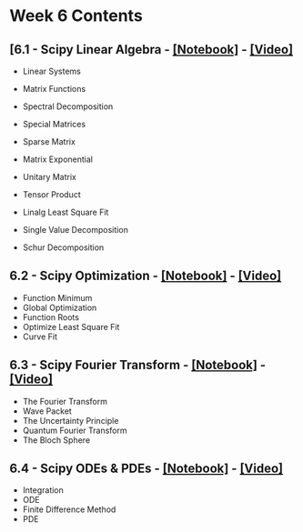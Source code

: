 # Week 6 Contents

## [6.1 - Scipy Linear Algebra - [[Notebook]](Week6_Notebooks/PyQM_6.1_Scipy_Linear_Algebra.ipynb) - [[Video]](https://youtu.be/EQWi8rliCqY)


- Linear Systems
- Matrix Functions
- Spectral Decomposition
- Special Matrices

- Sparse Matrix
- Matrix Exponential

- Unitary Matrix
- Tensor Product

- Linalg Least Square Fit

- Single Value Decomposition
- Schur Decomposition

## 6.2 - Scipy Optimization - [[Notebook]](Week6_Notebooks/PyQM_6.2_Scipy_Optimization.ipynb) - [[Video]](https://youtu.be/p2ohSsd1KTg) 

- Function Minimum
- Global Optimization
- Function Roots
- Optimize Least Square Fit
- Curve Fit

## 6.3 - Scipy Fourier Transform - [[Notebook]](Week6_Notebooks/PyQM_6.3_Scipy_Fourier_Transform.ipynb) - [[Video]](https://youtu.be/c5uvMbymfvQ)  

- The Fourier Transform
- Wave Packet
- The Uncertainty Principle
- Quantum Fourier Transform
- The Bloch Sphere


## 6.4 - Scipy ODEs & PDEs - [[Notebook]](Week6_Notebooks/PyQM_6.5_Scipy_ODE_PDE.ipynb) - [[Video]](https://youtu.be/W6iLi9I90OM)   

- Integration
- ODE
- Finite Difference Method
- PDE